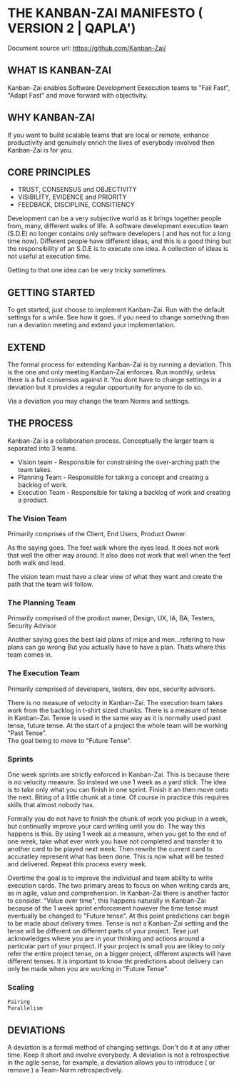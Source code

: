 # THE KANBAN-ZAI MANIFESTO ( VERSION 2 | QAPLA')
Document source url: https://github.com/Kanban-Zai/

## WHAT IS KANBAN-ZAI

Kanban-Zai enables Software Development Eexecution teams to "Fail Fast", "Adapt Fast" and move forward with objectivity.

## WHY KANBAN-ZAI

If you want to build scalable teams that are local or remote, enhance productivity and genuinely enrich the 
lives of everybody involved then Kanban-Zai is for you.

## CORE PRINCIPLES

* TRUST, CONSENSUS and OBJECTIVITY
* VISIBILITY, EVIDENCE and PRIORITY
* FEEDBACK, DISCIPLINE, CONSITIENCY

Development can be a very subjective world as it brings together people from, many, different walks of life.  A software
development execution team (S.D.E) no longer contains only software developers ( and has not for a long time now).
Different people have different ideas, and this is a good thing but the responsibility of an S.D.E is to execute one 
idea.  A collection of ideas is not useful at execution time.

Getting to that one idea can be very tricky sometimes.

## GETTING STARTED

To get started, just choose to implement Kanban-Zai.  Run with the default settings for a while.  See how it goes. if
you need to change something then run a deviation meeting and extend your implementation.

## EXTEND

The formal process for extending Kanban-Zai is by running a deviation. This is the one and only meeting Kanban-Zai 
enforces.  Run monthly, unless there is a full consensus against it.  You dont have to change settings in a deviation
but it provides a regular opportunity for anyone to do so.  

Via a deviation you may change the team Norms and settings.


## THE PROCESS

Kanban-Zai is a collaboration process.  Conceptually the larger team is separated into 3 teams.

* Vision team       - Responsible for constraining the over-arching path the team takes.
* Planning Team     - Responsible for taking a concept and creating a backlog of work.
* Execution Team    - Responsible for taking a backlog of work and creating a product.

### The Vision Team

Primarily comprises of the Client, End Users, Product Owner.

As the saying goes.  The feet walk where the eyes lead.  It does not work that well the other
way around.  It also does not work that well when the feet both walk and lead.

The vision team must have a clear view of what they want and create the path that the team will follow.

### The Planning Team
Primarily comprised of the product owner, Design, UX, IA, BA, Testers, Security Advisor

Another saying goes the best laid plans of mice and men...refering to how plans can go wrong
But you actually have to have a plan.  Thats where this team comes in.

### The Execution Team
Primarily comprised of developers, testers, dev ops, security advisors.

There is no measure of velocity in Kanban-Zai. The execution team takes work from the 
backlog in t-shirt sized chunks.  There is a measure of tense in Kanban-Zai.  Tense is used in the same way as it is 
normally used past tense, future tense.  At the start of a project the whole team will be working "Past Tense".  
The goal being to move to "Future Tense".

### Sprints
One week sprints are strictly enforced in Kanban-Zai.  This is because there is no velocity measure.  So instead we
use 1 week as a yard stick.  The idea is to take only what you can finish in one sprint.  Finish it an then move onto 
the next.  Biting of a little chunk at a time.  Of course in practice this requires skills that almost nobody has.  

Formally you do not have to finish the chunk of work you pickup in a week, but continually improve your card writing 
until you do.  The way this happens is this.  By using 1 week as a measure, when you get to the end of one week, take
what ever work you have not completed and transfer it to another card to be played next week.  Then rewrite the
current card to accuratley represent what has been done.  This is now what will be tested and delivered.  Repeat this
process every week.

Overtime the goal is to improve the individual and team ability to write execution cards.  The two primary areas to 
focus on when writing cards are, as in agile, value and comprehension.  In Kanban-Zai there is another factor to 
consider. "Value over time", this happens naturally in Kanban-Zai because of the 1 week sprint enforcement however
the time tense must eventually be changed to "Future tense".  At this point predictions can begin to be made about 
delivery times.  Tense is not a Kanban-Zai setting and the tense will be different on different parts of your project.
Tese just acknowledges where you are in your thinking and actions around a particular part of your project.  If your 
project is small you are likley to only refer the entire project tense, on a bigger project, different aspects will
have different tenses.  It is important to know tht predictions about delivery can only be made when you are working
in "Future Tense".

### Scaling
    Pairing
    Parallelism


## DEVIATIONS

A deviation is a formal method of changing settings.  Don't do it at any other time.  Keep it short and involve 
everybody.  A deviation is not a retrospective in the agile sense, for example, a deviation allows you to 
introduce ( or remove ) a Team-Norm retrospectively.

